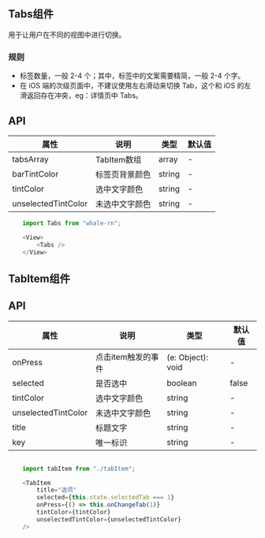 ## Tabs组件
用于让用户在不同的视图中进行切换。

### 规则
- 标签数量，一般 2-4 个；其中，标签中的文案需要精简，一般 2-4 个字。
- 在 iOS 端的次级页面中，不建议使用左右滑动来切换 Tab，这个和 iOS 的左滑返回存在冲突，eg：详情页中 Tabs。

## API
属性 | 说明 | 类型 | 默认值
----|-----|------|------
| tabsArray | TabItem数组 | array | - |
| barTintColor | 标签页背景颜色 | string | - |
| tintColor    | 选中文字颜色 | string | - |
| unselectedTintColor | 未选中文字颜色 | string | - |

```js
    import Tabs from "whale-rn";

    <View>
        <Tabs />
    </View>
```

## TabItem组件

## API
属性 | 说明 | 类型 | 默认值
----|-----|------|------
| onPress | 点击item触发的事件 | (e: Object): void | - |
| selected | 是否选中 | boolean | false |
| tintColor    | 选中文字颜色 | string | - |
| unselectedTintColor | 未选中文字颜色 | string | - |
| title | 标题文字 | string | - |
| key | 唯一标识 | string | - | ？

```js

    import tabItem from "./tabItem";

    <TabItem
        title="选项"
        selected={this.state.selectedTab === 1}
        onPress={() => this.onChangeTab(1)}
        tintColor={tintColor}
        unselectedTintColor={unselectedTintColor}
    />
```